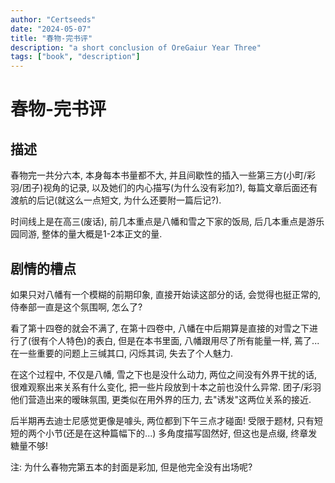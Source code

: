 ```yaml
---
author: "Certseeds"
date: "2024-05-07"
title: "春物-完书评"
description: "a short conclusion of OreGaiur Year Three"
tags: ["book", "description"]
---
```


# 春物-完书评

## 描述

春物完一共分六本, 本身每本书量都不大, 并且间歇性的插入一些第三方(小町/彩羽/团子)视角的记录, 以及她们的内心描写(为什么没有彩加?), 每篇文章后面还有渡航的后记(就这么一点短文, 为什么还要附一篇后记?).

时间线上是在高三(废话), 前几本重点是八幡和雪之下家的饭局, 后几本重点是游乐园同游, 整体的量大概是1-2本正文的量.

## 剧情的槽点

如果只对八幡有一个模糊的前期印象, 直接开始读这部分的话, 会觉得也挺正常的, 侍奉部一直是这个氛围啊, 怎么了?

看了第十四卷的就会不满了, 在第十四卷中, 八幡在中后期算是直接的对雪之下进行了(很有个人特色)的表白, 但是在本书里面, 八幡跟用尽了所有能量一样, 蔫了... 在一些重要的问题上三缄其口, 闪烁其词, 失去了个人魅力.

在这个过程中, 不仅是八幡, 雪之下也是没什么动力, 两位之间没有外界干扰的话, 很难观察出来关系有什么变化, 把一些片段放到十本之前也没什么异常. 团子/彩羽他们营造出来的暧昧氛围, 更类似在用外界的压力, 去"诱发"这两位关系的接近.

后半期再去迪士尼感觉更像是噱头, 两位都到下午三点才碰面! 受限于题材, 只有短短的两个小节(还是在这种篇幅下的...) 多角度描写固然好, 但这也是点缀, 终章发糖量不够!

注: 为什么春物完第五本的封面是彩加, 但是他完全没有出场呢?
